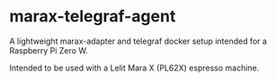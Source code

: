 # marax-telegraf-agent

A lightweight marax-adapter and telegraf docker setup intended for a Raspberry Pi Zero W.

Intended to be used with a Lelit Mara X (PL62X) espresso machine.
